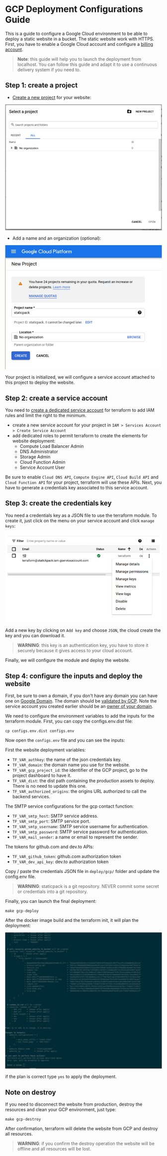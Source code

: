 # GCP Deployment Configurations Guide

This is a guide to configure a Google Cloud environment to be able to deploy a static website in a bucket. The static website work with HTTPS.
First, you have to enable a Google Cloud account and configure a [billing account](https://cloud.google.com/billing/docs/how-to/modify-project).

> **Note**: this guide will help you to launch the deployment from localhost. You can follow this guide and adapt it to use a continuous delivery system if you need to.

## Step 1: create a project

* [Create a new project]("https://cloud.google.com/resource-manager/docs/creating-managing-projects") for your website:

![project list](./img/gcp-project-list.png)

* Add a name and an organization (optional):

![project creation](./img/gcp-create-project.png)

Your project is initialized, we will configure a service account attached to this project to deploy the website.

## Step 2: create a service account

You need to [create a dedicated service account](https://cloud.google.com/iam/docs/creating-managing-service-accounts) for terraform to add IAM rules and limit the right to the minimum.

* create a new service account for your project in `IAM > Services Account > Create Service Account`
* add dedicated roles to permit terraform to create the elements for website deployment:
  * Compute Load Balancer Admin
  * DNS Administrator
  * Storage Admin
  * Cloud Function Admin
  * Service Account User
  
Be sure to enable `Cloud DNS API`, `Compute Engine API`, `Cloud Build API` and `Cloud Function API` for your project, terraform will use these APIs.
Next, you have to generate a credentials key associated to this service account.

## Step 3: create the credentials key

You need a credentials key as a JSON file to use the terraform module.
To create it, just click on the menu on your service account and click `manage keys`:

![manage keys menu](./img/gcp-service-account-menu.png)

Add a new key by clicking on `Add key` and choose `JSON`, the cloud create the key and you can download it.

> **WARNING**: this key is an authentication key, you have to store it securely because it gives access to your cloud account.

Finally, we will configure the module and deploy the website.

## Step 4: configure the inputs and deploy the website

First, be sure to own a domain, if you don't have any domain you can have one on [Google Domain](https://domains.google/).
The domain should be [validated by GCP](https://cloud.google.com/storage/docs/domain-name-verification#verification). Note the service account you created earlier should be an [owner of your domain](https://cloud.google.com/storage/docs/domain-name-verification#additional_verified_owners).

We need to configure the environment variables to add the inputs for the terraform module.
First, you can copy the configs.env.dist file:

```shell
cp configs.env.dist configs.env
```

Now open the `configs.env` file and you can see the inputs:

First the website deployment variables:

* `TF_VAR_authkey`: the name of the json credentials key.
* `TF_VAR_domain`: the domain name you use for the website.
* `TF_VAR_gcp_project_id`: the identifier of the GCP project, go to the project dashboard to have it.
* `TF_VAR_dist`: the dist path containing the production assets to deploy. There is no need to update this one.
* `TF_VAR_authorized_origins`: the origins URL authorized to call the backend services.

The SMTP service configurations for the gcp contact function:

* `TF_VAR_smtp_host`: SMTP service address.
* `TF_VAR_smtp_port`: SMTP service port.
* `TF_VAR_smtp_username`: SMTP service username for authentication.
* `TF_VAR_smtp_password`: SMTP service password for authentication.
* `TF_VAR_mail_sender`: a name or email to represent the sender.

The tokens for github.com and dev.to APIs:

* `TF_VAR_github_token`: github.com authorization token
* `TF_VAR_dev_api_key`: dev.to authorization token

Copy / paste the credentials JSON file in `deploy/gcp/` folder and update the config.env file.

> **WARNING**: staticpack is a git repository. NEVER commit some secret or credentials into a git repository.

Finally, you can launch the final deployment:
```shell
make gcp-deploy
```

After the docker image build and the terraform init, it will plan the deployment:

![terraform plan](./img/gcp-terraform.png)

if the plan is correct type `yes` to apply the deployment.

## Note on destroy

If you need to disconnect the website from production, destroy the resources and clean your GCP environment, just type:

```shell
make gcp-destroy
```

After confirmation, terraform will delete the website from GCP and destroy all resources.

> **WARNING**: if you confirm the destroy operation the website will be offline and all resources will be lost.

